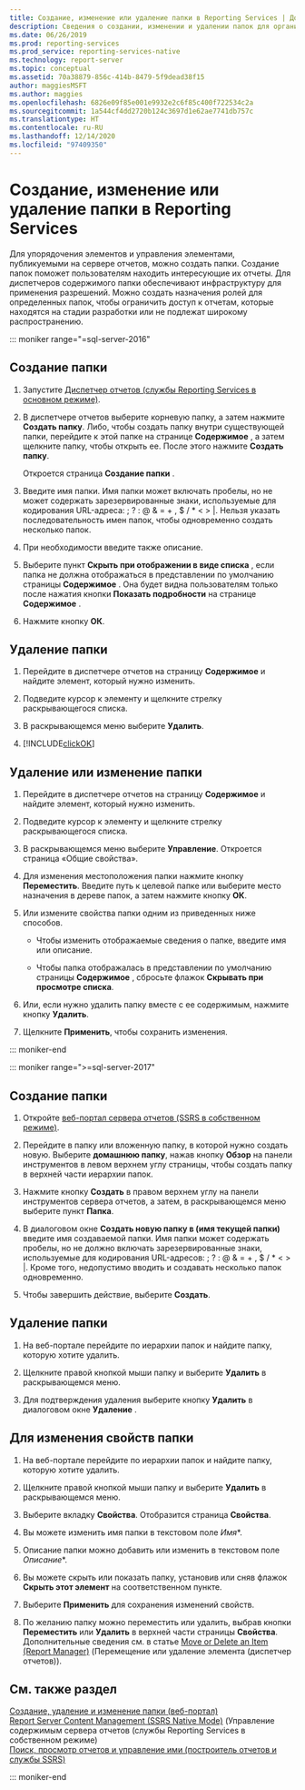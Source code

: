 ```yaml
---
title: Создание, изменение или удаление папки в Reporting Services | Документация Майкрософт
description: Сведения о создании, изменении и удалении папок для организации и управления элементами, публикуемыми на сервере отчетов Reporting Services.
ms.date: 06/26/2019
ms.prod: reporting-services
ms.prod_service: reporting-services-native
ms.technology: report-server
ms.topic: conceptual
ms.assetid: 70a38879-856c-414b-8479-5f9dead38f15
author: maggiesMSFT
ms.author: maggies
ms.openlocfilehash: 6826e09f85e001e9932e2c6f85c400f722534c2a
ms.sourcegitcommit: 1a544cf4dd2720b124c3697d1e62ae7741db757c
ms.translationtype: HT
ms.contentlocale: ru-RU
ms.lasthandoff: 12/14/2020
ms.locfileid: "97409350"
---
```

# <a name="create-delete-or-modify-a-folder---reporting-services"></a>Создание, изменение или удаление папки в Reporting Services
  Для упорядочения элементов и управления элементами, публикуемыми на сервере отчетов, можно создать папки. Создание папок поможет пользователям находить интересующие их отчеты. Для диспетчеров содержимого папки обеспечивают инфраструктуру для применения разрешений. Можно создать назначения ролей для определенных папок, чтобы ограничить доступ к отчетам, которые находятся на стадии разработки или не подлежат широкому распространению.  

::: moniker range="=sql-server-2016"

## <a name="to-create-a-folder"></a>Создание папки  
  
1.  Запустите [Диспетчер отчетов (службы Reporting Services в основном режиме)](../web-portal-ssrs-native-mode.md).  
  
2.  В диспетчере отчетов выберите корневую папку, а затем нажмите **Создать папку**. Либо, чтобы создать папку внутри существующей папки, перейдите к этой папке на странице **Содержимое** , а затем щелкните папку, чтобы открыть ее. После этого нажмите **Создать папку**.  
  
     Откроется страница **Создание папки** .  
  
3.  Введите имя папки. Имя папки может включать пробелы, но не может содержать зарезервированные знаки, используемые для кодирования URL-адреса: \; \? \: \@ \& \= \+ \, \$ \/ \* \< \> \|. Нельзя указать последовательность имен папок, чтобы одновременно создать несколько папок.  
  
4.  При необходимости введите также описание.  
  
5.  Выберите пункт **Скрыть при отображении в виде списка** , если папка не должна отображаться в представлении по умолчанию страницы **Содержимое** . Она будет видна пользователям только после нажатия кнопки **Показать подробности** на странице **Содержимое** .  
  
6.  Нажмите кнопку **ОК**.  
  
## <a name="to-delete-a-folder"></a>Удаление папки  
  
1.  Перейдите в диспетчере отчетов на страницу **Содержимое** и найдите элемент, который нужно изменить.  
  
2.  Подведите курсор к элементу и щелкните стрелку раскрывающегося списка.  
  
3.  В раскрывающемся меню выберите **Удалить**.  
  
4.  [!INCLUDE[clickOK](../../includes/clickok-md.md)]  
  
## <a name="to-modify-or-delete-a-folder"></a>Удаление или изменение папки  
  
1.  Перейдите в диспетчере отчетов на страницу **Содержимое** и найдите элемент, который нужно изменить.  
  
2.  Подведите курсор к элементу и щелкните стрелку раскрывающегося списка.  
  
3.  В раскрывающемся меню выберите **Управление**. Откроется страница «Общие свойства».  
  
4.  Для изменения местоположения папки нажмите кнопку **Переместить**. Введите путь к целевой папке или выберите место назначения в дереве папок, а затем нажмите кнопку **ОК**.  
  
5.  Или измените свойства папки одним из приведенных ниже способов.  
  
    -   Чтобы изменить отображаемые сведения о папке, введите имя или описание.  
  
    -   Чтобы папка отображалась в представлении по умолчанию страницы **Содержимое** , сбросьте флажок **Скрывать при просмотре списка**.  
  
6.  Или, если нужно удалить папку вместе с ее содержимым, нажмите кнопку **Удалить**.  
  
7.  Щелкните **Применить**, чтобы сохранить изменения.  

::: moniker-end

::: moniker range=">=sql-server-2017"
 
## <a name="to-create-a-folder"></a>Создание папки  
  
1. Откройте [веб-портал сервера отчетов (SSRS в собственном режиме)](../../reporting-services/web-portal-ssrs-native-mode.md).  
  
2. Перейдите в папку или вложенную папку, в которой нужно создать новую. Выберите **домашнюю папку**, нажав кнопку **Обзор** на панели инструментов в левом верхнем углу страницы, чтобы создать папку в верхней части иерархии папок.  
  
3. Нажмите кнопку **Создать** в правом верхнем углу на панели инструментов сервера отчетов, а затем, в раскрывающемся меню выберите пункт **Папка**.  
  
4. В диалоговом окне **Создать новую папку в (имя текущей папки)** введите имя создаваемой папки. Имя папки может содержать пробелы, но не должно включать зарезервированные знаки, используемые для кодирования URL-адресов: \; \? \: \@ \& \= \+ \, \$ \/ \* \< \> \|. Кроме того, недопустимо вводить и создавать несколько папок одновременно.  
  
5. Чтобы завершить действие, выберите **Создать**.  
  
## <a name="to-delete-a-folder"></a>Удаление папки  
  
1. На веб-портале перейдите по иерархии папок и найдите папку, которую хотите удалить.  
  
2. Щелкните правой кнопкой мыши папку и выберите **Удалить** в раскрывающемся меню.  
  
3. Для подтверждения удаления выберите кнопку **Удалить** в диалоговом окне **Удаление<foldername>** .  
  
## <a name="to-modify-a-folders-properties"></a>Для изменения свойств папки  
  
1. На веб-портале перейдите по иерархии папок и найдите папку, которую хотите удалить.  
  
2. Щелкните правой кнопкой мыши папку и выберите **Удалить** в раскрывающемся меню.  
  
3. Выберите вкладку **Свойства**. Отобразится страница **Свойства**.  
  
4. Вы можете изменить имя папки в текстовом поле *Имя**.  
  
5. Описание папки можно добавить или изменить в текстовом поле *Описание**.  
  
6. Вы можете скрыть или показать папку, установив или сняв флажок **Скрыть этот элемент** на соответственном пункте.  
  
7. Выберите **Применить** для сохранения изменений свойств.  
  
8. По желанию папку можно переместить или удалить, выбрав кнопки **Переместить** или **Удалить** в верхней части страницы **Свойства**. Дополнительные сведения см. в статье [Move or Delete an Item (Report Manager)](../../reporting-services/report-server/move-or-delete-an-item-report-manager.md) (Перемещение или удаление элемента (диспетчер отчетов)).  
  
## <a name="see-also"></a>См. также раздел  
 [Создание, удаление и изменение папки (веб-портал)](../../reporting-services/report-server/create-delete-or-modify-a-folder-web-portal.md)   
 [Report Server Content Management (SSRS Native Mode)](../../reporting-services/report-server/report-server-content-management-ssrs-native-mode.md)  (Управление содержимым сервера отчетов (службы Reporting Services в собственном режиме)  
 [Поиск, просмотр отчетов и управление ими (построитель отчетов и службы SSRS)](../../reporting-services/report-builder/finding-viewing-and-managing-reports-report-builder-and-ssrs.md)    
  
::: moniker-end